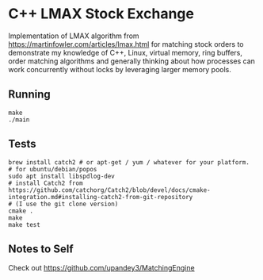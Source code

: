 # C++ LMAX Stock Exchange

Implementation of LMAX algorithm from https://martinfowler.com/articles/lmax.html for matching stock orders to demonstrate my knowledge of C++, Linux, virtual memory, ring buffers, order matching algorithms and generally thinking about how processes can work concurrently without locks by leveraging larger memory pools.

## Running
```
make
./main
```

## Tests
```
brew install catch2 # or apt-get / yum / whatever for your platform.
# for ubuntu/debian/popos
sudo apt install libspdlog-dev
# install Catch2 from https://github.com/catchorg/Catch2/blob/devel/docs/cmake-integration.md#installing-catch2-from-git-repository
# (I use the git clone version)
cmake .
make
make test
```

## Notes to Self
Check out https://github.com/upandey3/MatchingEngine

